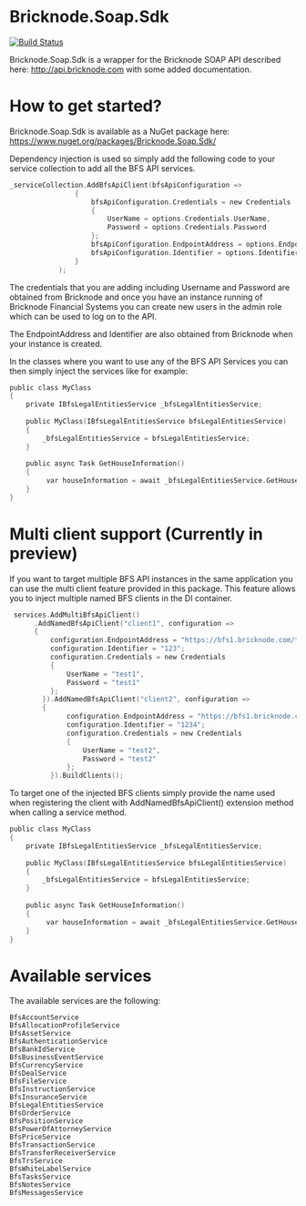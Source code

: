 # Bricknode.Soap.Sdk
[![Build Status](https://bricknode.visualstudio.com/BricknodeBroker/_apis/build/status/Bricknode.Bricknode.Soap.Sdk?branchName=master)](https://bricknode.visualstudio.com/BricknodeBroker/_build/latest?definitionId=2&branchName=master)

Bricknode.Soap.Sdk is a wrapper for the Bricknode SOAP API described here: http://api.bricknode.com with some added documentation.

# How to get started?
Bricknode.Soap.Sdk is available as a NuGet package here: https://www.nuget.org/packages/Bricknode.Soap.Sdk/

Dependency injection is used so simply add the following code to your service collection to add all the BFS API services.

```c
_serviceCollection.AddBfsApiClient(bfsApiConfiguration =>
                {
                    bfsApiConfiguration.Credentials = new Credentials
                    {
                        UserName = options.Credentials.UserName,
                        Password = options.Credentials.Password
                    };
                    bfsApiConfiguration.EndpointAddress = options.EndpointAddress;
                    bfsApiConfiguration.Identifier = options.Identifier;
                }
            );
```
The credentials that you are adding including Username and Password are obtained from Bricknode and once you have an instance running of Bricknode Financial Systems you can create new users in the admin role which can be used to log on to the API.

The EndpointAddress and Identifier are also obtained from Bricknode when your instance is created.

In the classes where you want to use any of the BFS API Services you can then simply inject the services like for example:

```c
public class MyClass
{
    private IBfsLegalEntitiesService _bfsLegalEntitiesService;
    
    public MyClass(IBfsLegalEntitiesService bfsLegalEntitiesService)
    {
        _bfsLegalEntitiesService = bfsLegalEntitiesService;
    }
    
    public async Task GetHouseInformation()
    {
         var houseInformation = await _bfsLegalEntitiesService.GetHouseInformationAsync();
    }
}
```
# Multi client support (Currently in preview)
If you want to target multiple BFS API instances in the same application you can use the multi client feature provided in this package. This feature allows you to inject multiple named BFS clients in the DI container.

```c
 services.AddMultiBfsApiClient()
      .AddNamedBfsApiClient("client1", configuration =>
      {
          configuration.EndpointAddress = "https://bfs1.bricknode.com/test1/api/bfsapi.asmx";
          configuration.Identifier = "123";
          configuration.Credentials = new Credentials
          {
              UserName = "test1",
              Password = "test1"
          };
        }).AddNamedBfsApiClient("client2", configuration =>
        {
              configuration.EndpointAddress = "https://bfs1.bricknode.com/test2/api/bfsapi.asmx";
              configuration.Identifier = "1234";
              configuration.Credentials = new Credentials
              {
                  UserName = "test2",
                  Password = "test2"
              };
          }).BuildClients();
```
To target one of the injected BFS clients simply provide the name used when registering the client with AddNamedBfsApiClient() extension method when calling a service method. 

```c
public class MyClass
{
    private IBfsLegalEntitiesService _bfsLegalEntitiesService;
    
    public MyClass(IBfsLegalEntitiesService bfsLegalEntitiesService)
    {
        _bfsLegalEntitiesService = bfsLegalEntitiesService;
    }
    
    public async Task GetHouseInformation()
    {
         var houseInformation = await _bfsLegalEntitiesService.GetHouseInformationAsync(bfsApiClientName: "client1");
    }
}
```
# Available services
The available services are the following:
```
BfsAccountService
BfsAllocationProfileService
BfsAssetService
BfsAuthenticationService
BfsBankIdService
BfsBusinessEventService
BfsCurrencyService
BfsDealService
BfsFileService
BfsInstructionService
BfsInsuranceService
BfsLegalEntitiesService
BfsOrderService
BfsPositionService
BfsPowerOfAttorneyService
BfsPriceService
BfsTransactionService
BfsTransferReceiverService
BfsTrsService
BfsWhiteLabelService
BfsTasksService
BfsNotesService
BfsMessagesService
````
